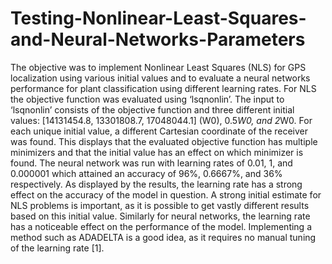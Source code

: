 # Testing-Nonlinear-Least-Squares-and-Neural-Networks-Parameters
The objective was to implement Nonlinear Least Squares (NLS) for GPS localization
using various initial values and to evaluate a neural networks performance for plant classification
using different learning rates. For NLS the objective function was evaluated using ‘lsqnonlin’. The
input to ‘lsqnonlin’ consists of the objective function and three different initial values: [14131454.8,
13301808.7, 17048044.1] (W0), 0.5*W0, and 2*W0. For each unique initial value, a different
Cartesian coordinate of the receiver was found. This displays that the evaluated objective function
has multiple minimizers and that the initial value has an effect on which minimizer is found. The
neural network was run with learning rates of 0.01, 1, and 0.000001 which attained an accuracy of
96%, 0.6667%, and 36% respectively. As displayed by the results, the learning rate has a strong
effect on the accuracy of the model in question. A strong initial estimate for NLS problems is
important, as it is possible to get vastly different results based on this initial value. Similarly for
neural networks, the learning rate has a noticeable effect on the performance of the model.
Implementing a method such as ADADELTA is a good idea, as it requires no manual tuning of the
learning rate [1].

